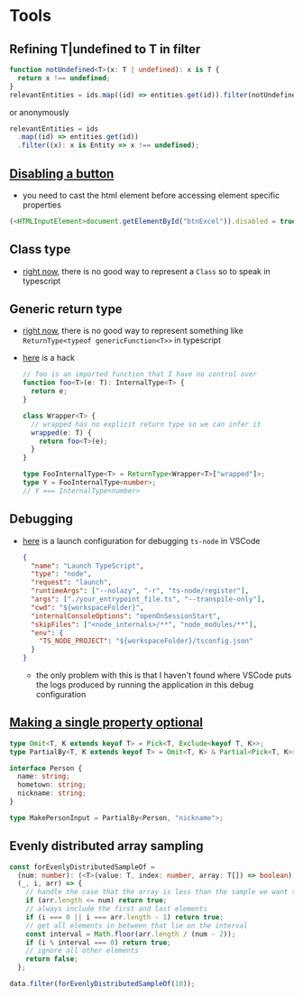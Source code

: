 # Tools

## Refining T|undefined to T in filter

```ts
function notUndefined<T>(x: T | undefined): x is T {
  return x !== undefined;
}
relevantEntities = ids.map((id) => entities.get(id)).filter(notUndefined);
```

or anonymously

```ts
relevantEntities = ids
  .map((id) => entities.get(id))
  .filter((x): x is Entity => x !== undefined);
```

## [Disabling a button](https://stackoverflow.com/questions/31635975/how-to-enble-disable-a-button-in-typescript-1-5/31640983)

- you need to cast the html element before accessing element specific properties

```ts
(<HTMLInputElement>document.getElementById("btnExcel")).disabled = true;
```

## Class type

- [right now](https://github.com/microsoft/TypeScript/issues/17572), there is no good way to represent a `Class` so to speak in typescript

## Generic return type

- [right now](https://github.com/microsoft/TypeScript/issues/37181), there is no good way to represent something like `ReturnType<typeof genericFunction<T>>` in typescript
- [here](https://stackoverflow.com/a/64919133/16236573) is a hack

  ```ts
  // foo is an imported function that I have no control over
  function foo<T>(e: T): InternalType<T> {
    return e;
  }

  class Wrapper<T> {
    // wrapped has no explicit return type so we can infer it
    wrapped(e: T) {
      return foo<T>(e);
    }
  }

  type FooInternalType<T> = ReturnType<Wrapper<T>["wrapped"]>;
  type Y = FooInternalType<number>;
  // Y === InternalType<number>
  ```

## Debugging

- [here](https://gist.github.com/cecilemuller/2963155d0f249c1544289b78a1cdd695#gistcomment-3376582) is a launch configuration for debugging `ts-node` in VSCode

  ```json
  {
    "name": "Launch TypeScript",
    "type": "node",
    "request": "launch",
    "runtimeArgs": ["--nolazy", "-r", "ts-node/register"],
    "args": ["./your_entrypoint_file.ts", "--transpile-only"],
    "cwd": "${workspaceFolder}",
    "internalConsoleOptions": "openOnSessionStart",
    "skipFiles": ["<node_internals>/**", "node_modules/**"],
    "env": {
      "TS_NODE_PROJECT": "${workspaceFolder}/tsconfig.json"
    }
  }
  ```

  - the only problem with this is that I haven't found where VSCode puts the logs produced by running the application in this debug configuration

## [Making a single property optional](https://stackoverflow.com/questions/43159887/make-a-single-property-optional-in-typescript)

```ts
type Omit<T, K extends keyof T> = Pick<T, Exclude<keyof T, K>>;
type PartialBy<T, K extends keyof T> = Omit<T, K> & Partial<Pick<T, K>>;

interface Person {
  name: string;
  hometown: string;
  nickname: string;
}

type MakePersonInput = PartialBy<Person, "nickname">;
```

## Evenly distributed array sampling

```ts
const forEvenlyDistributedSampleOf =
  (num: number): (<T>(value: T, index: number, array: T[]) => boolean) =>
  (_, i, arr) => {
    // handle the case that the array is less than the sample we want to collect
    if (arr.length <= num) return true;
    // always include the first and last elements
    if (i === 0 || i === arr.length - 1) return true;
    // get all elements in between that lie on the interval
    const interval = Math.floor(arr.length / (num - 2));
    if (i % interval === 0) return true;
    // ignore all other elements
    return false;
  };

data.filter(forEvenlyDistributedSampleOf(10));
```
